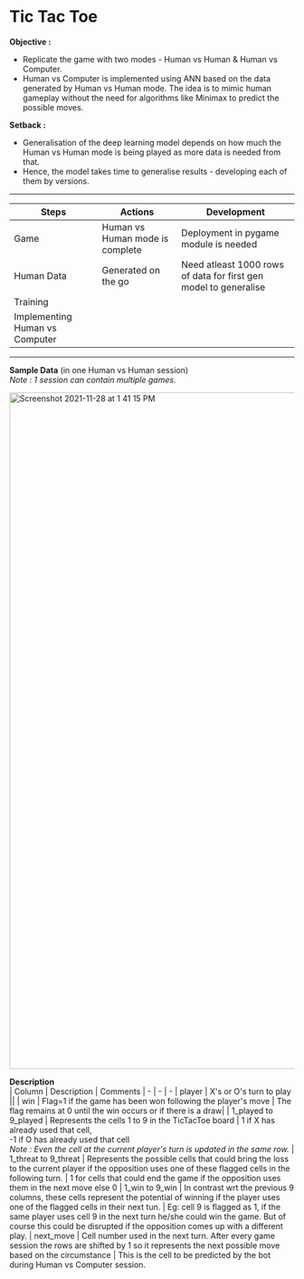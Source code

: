 # Tic Tac Toe

__Objective :__
* Replicate the game with two modes - Human vs Human & Human vs Computer.
* Human vs Computer is implemented using ANN based on the data generated by Human vs Human mode.
The idea is to mimic human gameplay without the need for algorithms like Minimax to predict the possible moves.

__Setback :__
* Generalisation of the deep learning model depends on how much the Human vs Human mode is being played as more data is needed from that. 
* Hence, the model takes time to generalise results - developing each of them by versions.

---
| Steps | Actions | Development |
| -|-|-|
| Game| Human vs Human mode is complete | Deployment in pygame module is needed | 
| Human Data | Generated on the go | Need atleast 1000 rows of data for first gen model to generalise |
| Training | |
| Implementing Human vs Computer | | 


---
__Sample Data__ (in one Human vs Human session) <br>
_Note : 1 session can contain multiple games._

<img width="1195" alt="Screenshot 2021-11-28 at 1 41 15 PM" src="https://user-images.githubusercontent.com/86509452/143734843-5db9b1b9-d559-485c-8c4c-6c7c05b54201.png">

__Description__ <br>
| Column | Description | Comments
| - | - | -
| player | X's or O's turn to play ||
| win | Flag=1 if the game has been won following the player's move | The flag remains at 0 until the win occurs or if there is a draw|
| 1_played to 9_played | Represents the cells 1 to 9 in the TicTacToe board | 1 if X has already used that cell,<br> -1 if O has already used that cell <br> _Note : Even the cell at the current player's turn is updated in the same row._
| 1_threat to 9_threat | Represents the possible cells that could bring the loss to the current player if the opposition uses one of these flagged cells in the following turn. | 1 for cells that could end the game if the opposition uses them in the next move else 0
| 1_win to 9_win | In contrast wrt the previous 9 columns, these cells represent the potential of winning if the player uses one of the flagged cells in their next tun. | Eg: cell 9 is flagged as 1, if the same player uses cell 9 in the next turn he/she could win the game. But of course this could be disrupted if the opposition comes up with a different play.
| next_move | Cell number used in the next turn. After every game session the rows are shifted by 1 so it represents the next possible move based on the circumstance |  This is the cell to be predicted by the bot during Human vs Computer session.
                         
